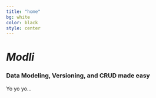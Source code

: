 ```yaml
---
title: "home"
bg: white
color: black
style: center
---
```


# *Modli*

<span class="fa-stack subtlecircle" style="font-size:100px; background:rgba(255,166,0,0.1)">
  <i class="fa fa-circle fa-stack-2x text-white"></i>
  <i class="fa fa-bicycle fa-stack-1x text-orange"></i>
</span>

### Data Modeling, Versioning, and CRUD made easy


Yo yo yo...

